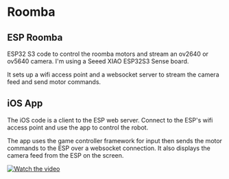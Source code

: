 #  Roomba

## ESP Roomba

ESP32 S3 code to control the roomba motors and stream an ov2640 or ov5640 camera. I'm using a Seeed XIAO ESP32S3 Sense board.

It sets up a wifi access point and a websocket server to stream the camera feed and send motor commands. 

## iOS App

The iOS code is a client to the ESP web server. Connect to the ESP's wifi access point and use the app to control the robot.

The app uses the game controller framework for input then sends the motor commands to the ESP over a websocket connection. It also displays the camera feed from the ESP on the screen.


[![Watch the video](https://img.youtube.com/vi/VIDEO_ID/0.jpg)](https://github.com/user-attachments/assets/0923fefa-4415-4123-b25e-d2e38a8e5d2b)

